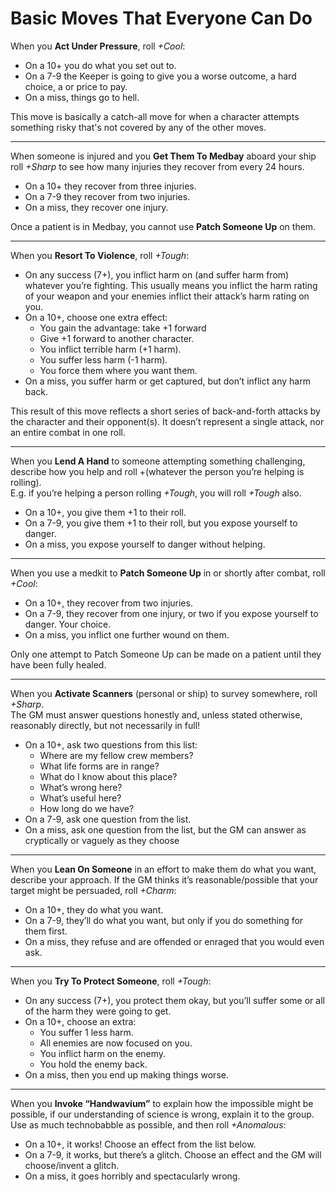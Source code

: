 # Basic Moves That Everyone Can Do

When you __Act Under Pressure__, roll *+Cool*:
- On a 10+ you do what you set out to.
- On a 7-9 the Keeper is going to give you a worse outcome, a hard choice, a or price to pay. 
- On a miss, things go to hell.

This move is basically a catch-all move for when a character attempts something risky that's not covered by any of the other moves.

---

When someone is injured and you __Get Them To Medbay__ aboard your ship roll *+Sharp* to see how many injuries they recover from every 24 hours. 
* On a 10+ they recover from three injuries.
* On a 7-9 they recover from two injuries.
* On a miss, they recover one injury.  

Once a patient is in Medbay, you cannot use __Patch Someone Up__ on them.

---

When you __Resort To Violence__, roll *+Tough*:
- On any success (7+), you inflict harm on (and suffer harm from) whatever you’re fighting. This usually means you inflict the harm rating of your weapon and your enemies inflict their attack’s harm rating on you.
- On a 10+, choose one extra effect:
  - You gain the advantage: take +1 forward
  - Give +1 forward to another character. 
  - You inflict terrible harm (+1 harm). 
  - You suffer less harm (-1 harm). 
  - You force them where you want them. 
- On a miss, you suffer harm or get captured, but don’t inflict any harm back.  

This result of this move reflects a short series of back-and-forth attacks by the character and their opponent(s). It doesn’t represent a single attack, nor an entire combat in one roll.

---

When you __Lend A Hand__ to someone attempting something challenging, describe how you help and roll +(whatever the person you’re helping is rolling).  
E.g. if you’re helping a person rolling *+Tough*, you will roll *+Tough* also.
- On a 10+, you give them +1 to their roll.
- On a 7-9, you give them +1 to their roll, but you expose yourself to danger.
- On a miss, you expose yourself to danger without helping.

---

When you use a medkit to __Patch Someone Up__ in or shortly after combat, roll *+Cool*:
- On a 10+, they recover from two injuries. 
- On a 7-9, they recover from one injury, or two if you expose yourself to danger. Your choice.
- On a miss, you inflict one further wound on them.  

Only one attempt to Patch Someone Up can be made on a patient until they have been fully healed.

---

When you __Activate Scanners__ (personal or ship) to survey somewhere, roll *+Sharp*.  
The GM must answer questions honestly and, unless stated otherwise, reasonably directly, but not necessarily in full!
- On a 10+, ask two questions from this list:
  - Where are my fellow crew members? 
  - What life forms are in range? 
  - What do I know about this place? 
  - What’s wrong here? 
  - What’s useful here? 
  - How long do we have?
- On a 7-9, ask one question from the list.
- On a miss, ask one question from the list, but the GM can answer as cryptically or vaguely as they choose


---

When you __Lean On Someone__ in an effort to make them do what you want, describe your approach. If the GM thinks it’s reasonable/possible that your target might be persuaded, roll *+Charm*:
- On a 10+, they do what you want.
- On a 7-9, they’ll do what you want, but only if you do something for them first.
- On a miss, they refuse and are offended or enraged that you would even ask.

---

When you __Try To Protect Someone__, roll *+Tough*:
- On any success (7+), you protect them okay, but you’ll suffer some or all of the harm they were going to get.
- On a 10+, choose an extra: 
  - You suffer 1 less harm. 
  - All enemies are now focused on you. 
  - You inflict harm on the enemy. 
  - You hold the enemy back.
- On a miss, then you end up making things worse.

---

When you __Invoke “Handwavium”__ to explain how the impossible might be possible, if our understanding of science is wrong, explain it to the group. Use as much technobabble as possible, and then roll *+Anomalous*:
- On a 10+, it works! Choose an effect from the list below.
- On a 7-9, it works, but there’s a glitch. Choose an effect and the GM will choose/invent a glitch.
- On a miss, it goes horribly and spectacularly wrong.
